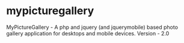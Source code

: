 mypicturegallery
================

MyPictureGallery - A php and jquery (and jquerymobile) based photo gallery application for desktops and mobile devices.
Version - 2.0
